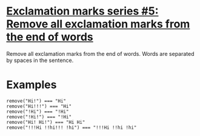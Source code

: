 # [Exclamation marks series #5: Remove all exclamation marks from the end of words](https://www.codewars.com/kata/exclamation-marks-series-number-5-remove-all-exclamation-marks-from-the-end-of-words "https://www.codewars.com/kata/57faf32df815ebd49e000117")

 Remove all exclamation marks from the end of words. Words are separated by spaces in the sentence.

# Examples

```
remove("Hi!") === "Hi"
remove("Hi!!!") === "Hi"
remove("!Hi") === "!Hi"
remove("!Hi!") === "!Hi"
remove("Hi! Hi!") === "Hi Hi"
remove("!!!Hi !!hi!!! !hi") === "!!!Hi !!hi !hi"
```